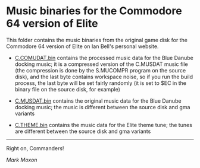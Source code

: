 # Music binaries for the Commodore 64 version of Elite

This folder contains the music binaries from the original game disk for the Commodore 64 version of Elite on Ian Bell's personal website.

* [C.COMUDAT.bin](C.COMUDAT.bin) contains the processed music data for the Blue Danube docking music; it is a compressed version of the C.MUSDAT music file (the compression is done by the S.MUCOMPR program on the source disk), and the last byte contains workspace noise, so if you run the build process, the last byte will be set fairly randomly (it is set to $EC in the binary file on the source disk, for example)

* [C.MUSDAT.bin](C.MUSDAT.bin) contains the original music data for the Blue Danube docking music; the music is different between the source disk and gma variants

* [C.THEME.bin](C.THEME.bin) contains the music data for the Elite theme tune; the tunes are different between the source disk and gma variants

---

Right on, Commanders!

_Mark Moxon_